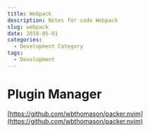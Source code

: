 ```yaml
---
title: Webpack
description: Notes for code Webpack
slug: webpack
date: 2018-05-01
categories:
  - Development Category
tags:
  - Development
---
```


# Plugin Manager

[https://github.com/wbthomason/packer.nvim](https://github.com/wbthomason/packer.nvim)